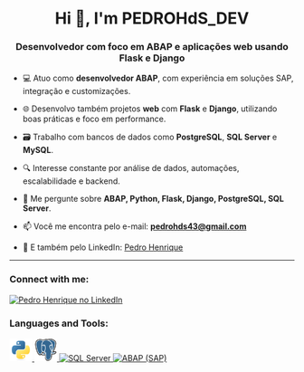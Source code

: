<h1 align="center">Hi 👋, I'm PEDROHdS_DEV</h1>
<h3 align="center">Desenvolvedor com foco em ABAP e aplicações web usando Flask e Django</h3>

- 💻 Atuo como **desenvolvedor ABAP**, com experiência em soluções SAP, integração e customizações.

- 🌐 Desenvolvo também projetos **web** com **Flask** e **Django**, utilizando boas práticas e foco em performance.

- 🗃️ Trabalho com bancos de dados como **PostgreSQL**, **SQL Server** e **MySQL**.

- 🔍 Interesse constante por análise de dados, automações, escalabilidade e backend.

- 💬 Me pergunte sobre **ABAP, Python, Flask, Django, PostgreSQL, SQL Server**.

- 📫 Você me encontra pelo e-mail: **pedrohds43@gmail.com**

- 🔗 E também pelo LinkedIn: [Pedro Henrique](https://www.linkedin.com/in/pedro-henrique-84a876107/)

---

<h3 align="left">Connect with me:</h3>
<p align="left">
  <a href="https://www.linkedin.com/in/pedro-henrique-84a876107/" target="blank">
    <img align="center" src="https://raw.githubusercontent.com/rahuldkjain/github-profile-readme-generator/master/src/images/icons/Social/linked-in-alt.svg" alt="Pedro Henrique no LinkedIn" height="30" width="40" />
  </a>
</p>

<h3 align="left">Languages and Tools:</h3>
<p align="left">
  <a href="https://www.python.org" target="_blank" rel="noreferrer">
    <img src="https://raw.githubusercontent.com/devicons/devicon/master/icons/python/python-original.svg" alt="Python" width="40" height="40"/>
  </a>
  <a href="https://www.postgresql.org/" target="_blank" rel="noreferrer">
    <img src="https://raw.githubusercontent.com/devicons/devicon/master/icons/postgresql/postgresql-original.svg" alt="PostgreSQL" width="40" height="40"/>
  </a>
  <a href="https://www.microsoft.com/en-us/sql-server" target="_blank" rel="noreferrer">
    <img src="https://www.svgrepo.com/show/303229/microsoft-sql-server-logo.svg" alt="SQL Server" width="40" height="40"/>
  </a>
  <a href="https://www.sap.com/products/technology-platform/abap.html" target="_blank" rel="noreferrer">
    <img src="https://www.vectorlogo.zone/logos/sap/sap-icon.svg" alt="ABAP (SAP)" width="40" height="40"/>
  </a>
</p>


